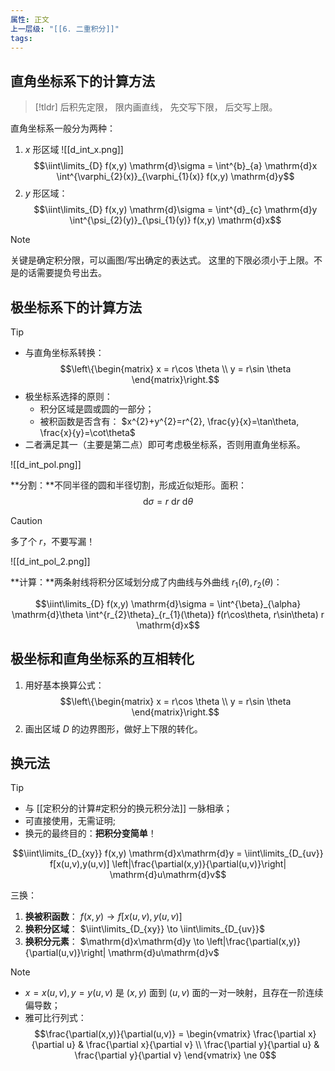 ```yaml
---
属性: 正文
上一层级: "[[6. 二重积分]]"
tags:
---
```


## 直角坐标系下的计算方法

> [!tldr] 
> 后积先定限，
> 限内画直线，
> 先交写下限，
> 后交写上限。

直角坐标系一般分为两种：
1. $x$ 形区域 ![[d_int_x.png]] $$\iint\limits_{D} f(x,y) \mathrm{d}\sigma = \int^{b}_{a} \mathrm{d}x \int^{\varphi_{2}(x)}_{\varphi_{1}(x)} f(x,y) \mathrm{d}y$$
3. $y$ 形区域： $$\iint\limits_{D} f(x,y) \mathrm{d}\sigma = \int^{d}_{c} \mathrm{d}y \int^{\psi_{2}(y)}_{\psi_{1}(y)} f(x,y) \mathrm{d}x$$

> [!note] 
> 关键是确定积分限，可以画图/写出确定的表达式。
> 这里的下限必须小于上限。不是的话需要提负号出去。

## 极坐标系下的计算方法

> [!tip] 
> - 与直角坐标系转换：$$\left\{\begin{matrix} x = r\cos \theta \\ y = r\sin \theta \end{matrix}\right.$$
> - 极坐标系选择的原则：
> 	- 积分区域是圆或圆的一部分；
> 	- 被积函数是否含有： $x^{2}+y^{2}=r^{2}, \frac{y}{x}=\tan\theta, \frac{x}{y}=\cot\theta$
> - 二者满足其一（主要是第二点）即可考虑极坐标系，否则用直角坐标系。

![[d_int_pol.png]]

**分割：**不同半径的圆和半径切割，形成近似矩形。面积： $$\mathrm{d}\sigma = r ~\mathrm{d}r~\mathrm{d}\theta$$

> [!caution] 
> 多了个 $r$，不要写漏！

![[d_int_pol_2.png]]

**计算：**两条射线将积分区域划分成了内曲线与外曲线 $r_{1}(\theta), r_{2}(\theta)$：

$$\iint\limits_{D} f(x,y) \mathrm{d}\sigma = \int^{\beta}_{\alpha} \mathrm{d}\theta \int^{r_{2}\theta}_{r_{1}(\theta)} f(r\cos\theta, r\sin\theta) r \mathrm{d}x$$

## 极坐标和直角坐标系的互相转化

1. 用好基本换算公式： $$\left\{\begin{matrix} x = r\cos \theta \\ y = r\sin \theta \end{matrix}\right.$$
2. 画出区域 $D$ 的边界图形，做好上下限的转化。

## 换元法

> [!tip] 
> - 与 [[定积分的计算#定积分的换元积分法]] 一脉相承；
> - 可直接使用，无需证明;
> - 换元的最终目的：**把积分变简单**！

$$\iint\limits_{D_{xy}} f(x,y) \mathrm{d}x\mathrm{d}y = \iint\limits_{D_{uv}} f[x(u,v),y(u,v)] \left|\frac{\partial(x,y)}{\partial(u,v)}\right| \mathrm{d}u\mathrm{d}v$$

三换：
1. **换被积函数**： $f(x,y) \to f[x(u,v), y(u,v)]$
2. **换积分区域**： $\iint\limits_{D_{xy}} \to \iint\limits_{D_{uv}}$
3. **换积分元素**： $\mathrm{d}x\mathrm{d}y \to \left|\frac{\partial(x,y)}{\partial(u,v)}\right| \mathrm{d}u\mathrm{d}v$

> [!note] 
> - $x=x(u,v), y=y(u,v)$ 是 $(x,y)$ 面到 $(u,v)$ 面的一对一映射，且存在一阶连续偏导数；
> - 雅可比行列式：$$\frac{\partial(x,y)}{\partial(u,v)} = \begin{vmatrix} \frac{\partial x}{\partial u} & \frac{\partial x}{\partial v} \\ \frac{\partial y}{\partial u} & \frac{\partial y}{\partial v} \end{vmatrix} \ne 0$$